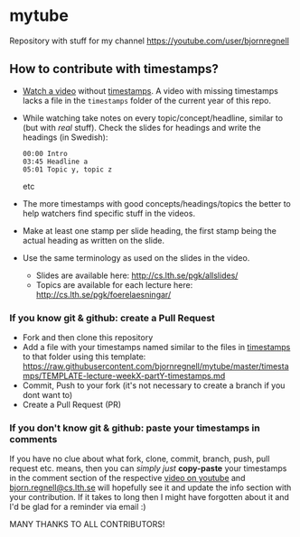 # mytube
Repository with stuff for my channel https://youtube.com/user/bjornregnell

## How to contribute with timestamps?

* [Watch a video](https://github.com/bjornregnell/mytube/blob/master/play/programmering.md) without [timestamps](https://github.com/bjornregnell/mytube/tree/master/timestamps). A video with missing timestamps lacks a file in the `timestamps` folder of the current year of this repo.

* While watching take notes on every topic/concept/headline, similar to (but with *real* stuff). Check the slides for headings and write the headings (in Swedish):
  ```
  00:00 Intro
  03:45 Headline a
  05:01 Topic y, topic z
  ```
  etc

* The more timestamps with good concepts/headings/topics the better to help watchers find specific stuff in the videos.

* Make at least one stamp per slide heading, the first stamp being the actual heading as written on the slide.
* Use the same terminology as used on the slides in the video. 
  * Slides are available here: http://cs.lth.se/pgk/allslides/ 
  * Topics are available for each lecture here: http://cs.lth.se/pgk/foerelaesningar/

### If you know git & github: create a Pull Request

* Fork and then clone this repository
* Add a file with your timestamps named similar to the files in [timestamps](https://github.com/bjornregnell/mytube/tree/master/timestamps) to that folder using this template: https://raw.githubusercontent.com/bjornregnell/mytube/master/timestamps/TEMPLATE-lecture-weekX-partY-timestamps.md
* Commit, Push to your fork (it's not necessary to create a branch if you dont want to)
* Create a Pull Request (PR) 

### If you don't know git & github: paste your timestamps in comments

If you have no clue about what fork, clone, commit, branch, push, pull request etc. means, then you can *simply just* **copy-paste** your timestamps in the comment section of the respective [video on youtube](https://www.youtube.com/playlist?list=PLEV42dlCGAJ-0925_wTUFt_XiXfnimIVX) and bjorn.regnell@cs.lth.se will hopefully see it and update the info section with your contribution. If it takes to long then I might have forgotten about it and I'd be glad for a reminder via email :)

MANY THANKS TO ALL CONTRIBUTORS!